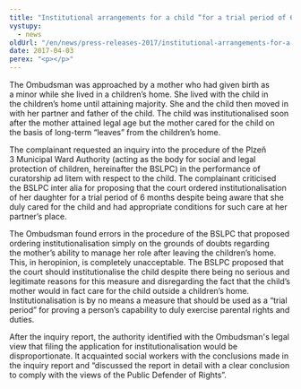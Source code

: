 ```yaml
---
title: "Institutional arrangements for a child “for a trial period of 6 months”"
vystupy:
  - news
oldUrl: "/en/news/press-releases-2017/institutional-arrangements-for-a-child-for-a-trial-period-of-6-months/"
date: 2017-04-03
perex: "<p></p>"
---
```


<!-- imported from the old website -->

<p>The Ombudsman was approached by a mother who had given birth as a minor while she lived in a children’s home. She lived with the child in the children’s home until attaining majority. She and the child then moved in with her partner and father of the child. The child was institutionalised soon after the mother attained legal age but the mother cared for the child on the basis of long-term “leaves” from the children’s home. </p> <p>The complainant requested an inquiry into the procedure of the Plzeň 3 Municipal Ward Authority (acting as the body for social and legal protection of children, hereinafter the BSLPC) in the performance of curatorship ad litem with respect to the child. The complainant criticised the BSLPC inter alia for proposing that the court ordered institutionalisation of her daughter for a trial period of 6 months despite being aware that she duly cared for the child and had appropriate conditions for such care at her partner’s place. </p> <p>The Ombudsman found errors in the procedure of the BSLPC that proposed ordering institutionalisation simply on the grounds of doubts regarding the mother’s ability to manage her role after leaving the children’s home. This, in heropinion, is completely unacceptable. The BSLPC proposed that the court should institutionalise the child despite there being no serious and legitimate reasons for this measure and disregarding the fact that the child’s mother would in fact care for the child outside a children’s home. Institutionalisation is by no means a measure that should be used as a “trial period” for proving a person’s capability to duly exercise parental rights and duties.</p><p> After the inquiry report, the authority identified with the Ombudsman's legal view that filing the application for institutionalisation would be disproportionate. It acquainted social workers with the conclusions made in the inquiry report and “discussed the report in detail with a clear conclusion to comply with the views of the Public Defender of Rights”.</p>
